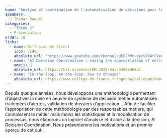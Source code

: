 ```yaml
---
name: "Analyse et coordination de l'automatisation de décisions pour les professionnels"
speakers:
  - Thomas Baudel
categories:
  - "Thème 2"
  - Présentation
order: 10
links:
  - name: Diffusion en direct
    icon: video
    absolute_url: "https://www.youtube.com/channel/UCFJ6Mm-eycVYK4rCVve2s2g"
  - name: "AI Decision Coordination : easing the appropriation of decision automation for business users"
    emoji: 📄
    absolute_url: https://hal.science/IHM-2023/hal-04046408v1
  - name: "In-the-loop, on-the-loop: how to choose?"
    absolute_url: https://www.college-de-france.fr/agenda/colloque/human-computer-partnerships/in-the-loop-on-the-loop-how-to-choose
---
```


Depuis quelque années, nous développons une méthodologie permettant d’objectiver la mise en oeuvre de système de décision métier automatisée : traitement d’alertes, validation de dossiers d’application... Afin de faciliter l’appropriation de cette méthodologie par des responsables métiers, qui connaissent le métier mais moins les statistiques et la modélisation de processus, nous élaborons un logiciel d’analyse et d’aide à la décision, AI Decision Coordination. Nous présenterons les motivations et un premier aperçu de cet outil.